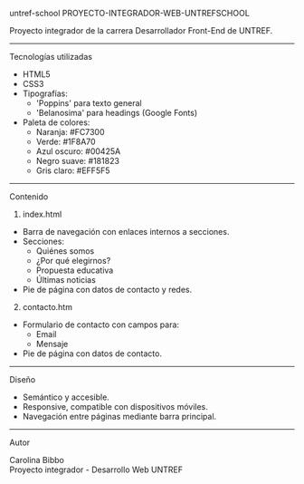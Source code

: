  untref-school
 PROYECTO-INTEGRADOR-WEB-UNTREFSCHOOL

Proyecto integrador de la carrera Desarrollador Front-End de UNTREF.

---
 Tecnologías utilizadas

- HTML5  
- CSS3  
- Tipografías:  
  - 'Poppins' para texto general  
  - 'Belanosima' para headings (Google Fonts)  
- Paleta de colores:  
  - Naranja: #FC7300  
  - Verde: #1F8A70  
  - Azul oscuro: #00425A  
  - Negro suave: #181823  
  - Gris claro: #EFF5F5  

---

Contenido

1. index.html

- Barra de navegación con enlaces internos a secciones.  
- Secciones:  
  - Quiénes somos  
  - ¿Por qué elegirnos?  
  - Propuesta educativa  
  - Últimas noticias  
- Pie de página con datos de contacto y redes.  

 2. contacto.htm

- Formulario de contacto con campos para:  
  - Email  
  - Mensaje  
- Pie de página con datos de contacto.  

---

Diseño

- Semántico y accesible.  
- Responsive, compatible con dispositivos móviles.  
- Navegación entre páginas mediante barra principal.  

---
Autor

Carolina Bibbo  
Proyecto integrador - Desarrollo Web UNTREF  
